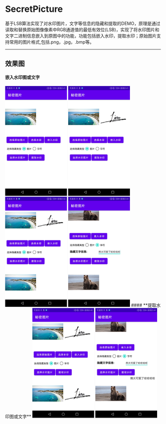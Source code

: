 # SecretPicture
基于LSB算法实现了对水印图片，文字等信息的隐藏和提取的DEMO，原理是通过读取和替换原始图像像素中RGB通道值的最低有效位(LSB)，实现了将水印图片和文字二进制信息嵌入到原图中的功能，功能包括嵌入水印，提取水印；原始图片支持常用的图片格式,包括.png，.jpg，.bmp等。

* * *
## 效果图
#### **嵌入水印图或文字**
<img src="https://github.com/Ethanhang/SecretPicture/blob/main/images/Screenshot_20220303-174148.jpg?raw=true" width="200px" />
<img src="https://github.com/Ethanhang/SecretPicture/blob/main/images/Screenshot_20220303-174157.jpg?raw=true" width="200px" />
<img src="https://github.com/Ethanhang/SecretPicture/blob/main/images/Screenshot_20220303-174215.jpg?raw=true" width="200px" />
<img src="https://github.com/Ethanhang/SecretPicture/blob/main/images/Screenshot_20220303-174414.jpg?raw=true" width="200px" />
#### **提取水印图或文字**
<img src="https://github.com/Ethanhang/SecretPicture/blob/main/images/Screenshot_20220303-174221.jpg?raw=true" width="200px" />
<img src="https://github.com/Ethanhang/SecretPicture/blob/main/images/Screenshot_20220303-174420.jpg?raw=true" width="200px" />
